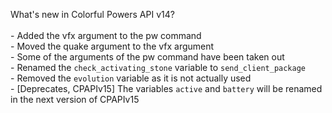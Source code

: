 What's new in Colorful Powers API v14?<br />
<br />- Added the vfx argument to the pw command
<br />- Moved the quake argument to the vfx argument
<br />- Some of the arguments of the pw command have been taken out
<br />- Renamed the ``check_activating_stone`` variable to ``send_client_package``
<br />- Removed the ``evolution`` variable as it is not actually used
<br />- [Deprecates, CPAPIv15] The variables ``active`` and ``battery`` will be renamed in the next version of CPAPIv15